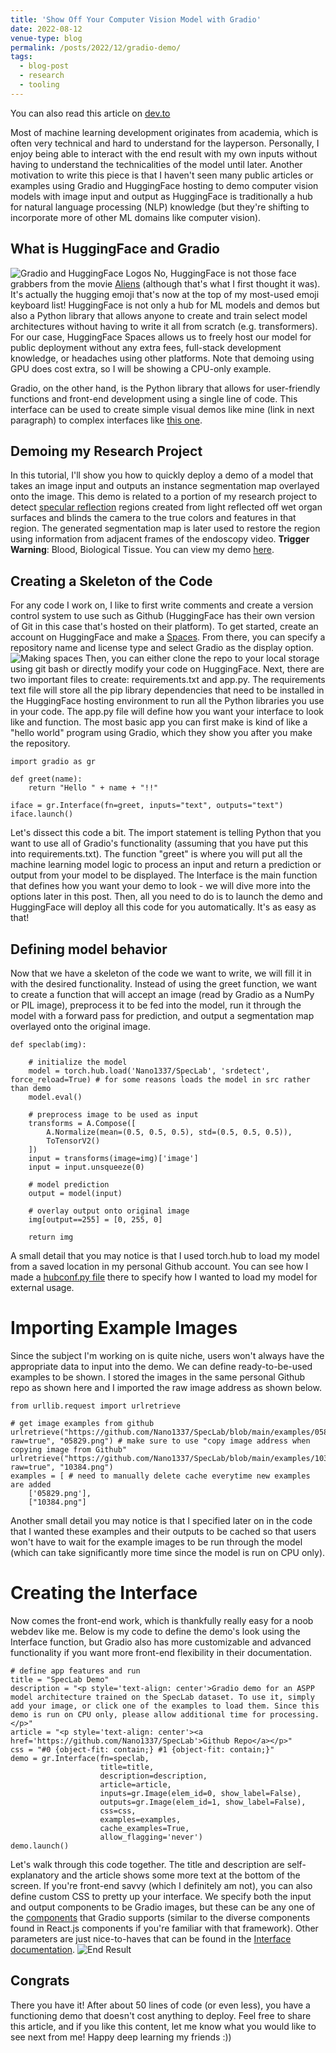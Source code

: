 ```yaml
---
title: 'Show Off Your Computer Vision Model with Gradio'
date: 2022-08-12
venue-type: blog
permalink: /posts/2022/12/gradio-demo/
tags:
  - blog-post
  - research
  - tooling
---
```


You can also read this article on [dev.to](https://dev.to/haoliyin/show-off-your-computer-vision-model-with-gradio-1k3o)

Most of machine learning development originates from academia, which is often very technical and hard to understand for the layperson. Personally, I enjoy being able to interact with the end result with my own inputs without having to understand the technicalities of the model until later. Another motivation to write this piece is that I haven't seen many public articles or examples using Gradio and HuggingFace hosting to demo computer vision models with image input and output as HuggingFace is traditionally a hub for natural language processing (NLP) knowledge (but they're shifting to incorporate more of other ML domains like computer vision). 

## What is HuggingFace and Gradio
![Gradio and HuggingFace Logos](https://dev-to-uploads.s3.amazonaws.com/uploads/articles/1u64v34tov7a3tdqitrz.png) 
No, HuggingFace is not those face grabbers from the movie [Aliens](https://en.wikipedia.org/wiki/Aliens_(film)) (although that's what I first thought it was). It's actually the hugging emoji that's now at the top of my most-used emoji keyboard list! HuggingFace is not only a hub for ML models and demos but also a Python library that allows anyone to create and train select model architectures without having to write it all from scratch (e.g. transformers). For our case, HuggingFace Spaces allows us to freely host our model for public deployment without any extra fees, full-stack development knowledge, or headaches using other platforms. Note that demoing using GPU does cost extra, so I will be showing a CPU-only example. 

Gradio, on the other hand, is the Python library that allows for user-friendly functions and front-end development using a single line of code. This interface can be used to create simple visual demos like mine (link in next paragraph) to complex interfaces like [this one](https://huggingface.co/spaces/skytnt/full-body-anime-gan).

## Demoing my Research Project
In this tutorial, I'll show you how to quickly deploy a demo of a model that takes an image input and outputs an instance segmentation map overlayed onto the image. This demo is related to a portion of my research project to detect [specular reflection](https://en.wikipedia.org/wiki/Specular_reflection) regions created from light reflected off wet organ surfaces and blinds the camera to the true colors and features in that region. The generated segmentation map is later used to restore the region using information from adjacent frames of the endoscopy video. **Trigger Warning**: Blood, Biological Tissue. You can view my demo [here](https://huggingface.co/spaces/Nano1337/SpecLab). 

## Creating a Skeleton of the Code
For any code I work on, I like to first write comments and create a version control system to use such as Github (HuggingFace has their own version of Git in this case that's hosted on their platform). To get started, create an account on HuggingFace and make a [Spaces](https://huggingface.co/spaces). From there, you can specify a repository name and license type and select Gradio as the display option. 
![Making spaces](https://dev-to-uploads.s3.amazonaws.com/uploads/articles/ceb1zszkjcg3wii6hdxb.png)
Then, you can either clone the repo to your local storage using git bash or directly modify your code on HuggingFace. Next, there are two important files to create: requirements.txt and app.py. The requirements text file will store all the pip library dependencies that need to be installed in the HuggingFace hosting environment to run all the Python libraries you use in your code. The app.py file will define how you want your interface to look like and function. The most basic app you can first make is kind of like a "hello world" program using Gradio, which they show you after you make the repository. 

```
import gradio as gr

def greet(name):
    return "Hello " + name + "!!"

iface = gr.Interface(fn=greet, inputs="text", outputs="text")
iface.launch()
```
Let's dissect this code a bit. The import statement is telling Python that you want to use all of Gradio's functionality (assuming that you have put this into requirements.txt). The function "greet" is where you will put all the machine learning model logic to process an input and return a prediction or output from your model to be displayed. The Interface is the main function that defines how you want your demo to look - we will dive more into the options later in this post. Then, all you need to do is to launch the demo and HuggingFace will deploy all this code for you automatically. It's as easy as that!

## Defining model behavior 
Now that we have a skeleton of the code we want to write, we will fill it in with the desired functionality. Instead of using the greet function, we want to create a function that will accept an image (read by Gradio as a NumPy or PIL image), preprocess it to be fed into the model, run it through the model with a forward pass for prediction, and output a segmentation map overlayed onto the original image. 

```
def speclab(img):

    # initialize the model
    model = torch.hub.load('Nano1337/SpecLab', 'srdetect', force_reload=True) # for some reasons loads the model in src rather than demo
    model.eval()

    # preprocess image to be used as input
    transforms = A.Compose([
        A.Normalize(mean=(0.5, 0.5, 0.5), std=(0.5, 0.5, 0.5)),
        ToTensorV2()
    ])
    input = transforms(image=img)['image']
    input = input.unsqueeze(0)

    # model prediction
    output = model(input)

    # overlay output onto original image
    img[output==255] = [0, 255, 0]

    return img
```
A small detail that you may notice is that I used torch.hub to load my model from a saved location in my personal Github account. You can see how I made a [hubconf.py file](https://github.com/Nano1337/SpecLab/blob/main/hubconf.py) there to specify how I wanted to load my model for external usage. 

# Importing Example Images
Since the subject I'm working on is quite niche, users won't always have the appropriate data to input into the demo. We can define ready-to-be-used examples to be shown. I stored the images in the same personal Github repo as shown here and I imported the raw image address as shown below. 

```
from urllib.request import urlretrieve

# get image examples from github
urlretrieve("https://github.com/Nano1337/SpecLab/blob/main/examples/05829.png?raw=true", "05829.png") # make sure to use "copy image address when copying image from Github"
urlretrieve("https://github.com/Nano1337/SpecLab/blob/main/examples/10384.png?raw=true", "10384.png")
examples = [ # need to manually delete cache everytime new examples are added
    ['05829.png'], 
    ["10384.png"]
```
Another small detail you may notice is that I specified later on in the code that I wanted these examples and their outputs to be cached so that users won't have to wait for the example images to be run through the model (which can take significantly more time since the model is run on CPU only). 

# Creating the Interface
Now comes the front-end work, which is thankfully really easy for a noob webdev like me. Below is my code to define the demo's look using the Interface function, but Gradio also has more customizable and advanced functionality if you want more front-end flexibility in their documentation. 

```
# define app features and run
title = "SpecLab Demo"
description = "<p style='text-align: center'>Gradio demo for an ASPP model architecture trained on the SpecLab dataset. To use it, simply add your image, or click one of the examples to load them. Since this demo is run on CPU only, please allow additional time for processing. </p>"
article = "<p style='text-align: center'><a href='https://github.com/Nano1337/SpecLab'>Github Repo</a></p>"
css = "#0 {object-fit: contain;} #1 {object-fit: contain;}"
demo = gr.Interface(fn=speclab, 
                    title=title, 
                    description=description,
                    article=article,
                    inputs=gr.Image(elem_id=0, show_label=False), 
                    outputs=gr.Image(elem_id=1, show_label=False),
                    css=css, 
                    examples=examples, 
                    cache_examples=True,
                    allow_flagging='never')
demo.launch()
```
Let's walk through this code together. The title and description are self-explanatory and the article shows some more text at the bottom of the screen. If you're front-end savvy (which I definitely am not), you can also define custom CSS to pretty up your interface. We specify both the input and output components to be Gradio images, but these can be any one of the [components](https://gradio.app/docs/#components) that Gradio supports (similar to the diverse components found in React.js components if you're familiar with that framework). Other parameters are just nice-to-haves that can be found in the [Interface documentation](https://gradio.app/docs/). 
![End Result](https://dev-to-uploads.s3.amazonaws.com/uploads/articles/8syiqyelvvw9u7qagn4k.png)
 
## Congrats
There you have it! After about 50 lines of code (or even less), you have a functioning demo that doesn't cost anything to deploy. Feel free to share this article, and if you like this content, let me know what you would like to see next from me! Happy deep learning my friends :))







 